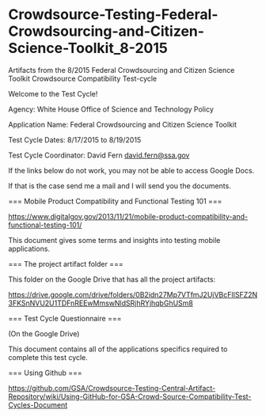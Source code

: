 # Crowdsource-Testing-Federal-Crowdsourcing-and-Citizen-Science-Toolkit_8-2015

Artifacts from the 8/2015 Federal Crowdsourcing and Citizen Science Toolkit Crowdsource Compatibility Test-cycle

Welcome to the Test Cycle!

Agency: White House Office of Science and Technology Policy

Application Name: Federal Crowdsourcing and Citizen Science Toolkit

Test Cycle Dates: 8/17/2015 to 8/19/2015

Test Cycle Coordinator: David Fern david.fern@ssa.gov

If the links below do not work, you may not be able to access Google Docs.

If that is the case send me a mail and I will send you the documents.

=== Mobile Product Compatibility and Functional Testing 101 ===

https://www.digitalgov.gov/2013/11/21/mobile-product-compatibility-and-functional-testing-101/

This document gives some terms and insights into testing mobile applications.

=== The project artifact folder ===

This folder on the Google Drive that has all the project artifacts:

https://drive.google.com/drive/folders/0B2idn27Mp7VTfmJ2UjVBcFlISFZ2N3FKSnNVU2U1TDFnREEwMmswNldSRjhRYjhqbGhUSm8

=== Test Cycle Questionnaire ===

(On the Google Drive)

This document contains all of the applications specifics required to complete this test cycle.

=== Using Github ===

https://github.com/GSA/Crowdsource-Testing-Central-Artifact-Repository/wiki/Using-GitHub-for-GSA-Crowd-Source-Compatibility-Test-Cycles-Document
